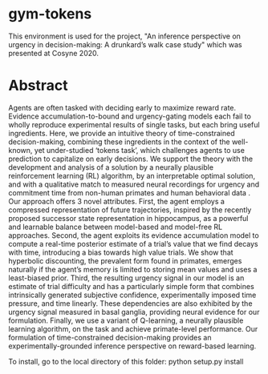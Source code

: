 # gym-tokens

This environment is used for the project, "An inference perspective on urgency in decision-making: A drunkard’s walk case study" which was presented at Cosyne 2020.

# Abstract
Agents are often tasked with deciding early to maximize reward rate. Evidence accumulation-to-bound and urgency-gating models each fail to wholly reproduce experimental results of single tasks, but each bring useful ingredients. Here, we provide an intuitive theory of time-constrained decision-making, combining these ingredients in the context of the well-known, yet under-studied ‘tokens task’, which challenges agents to use prediction to capitalize on early decisions. We support the theory with the development and analysis of a solution by a neurally plausible reinforcement learning (RL) algorithm, by an interpretable optimal solution, and with a qualitative match to measured neural recordings for urgency and commitment time from non-human primates and human behavioral data . Our approach offers 3 novel attributes. First, the agent employs a compressed representation of future trajectories, inspired by the recently proposed successor state representation in hippocampus, as a powerful and learnable balance between model-based and model-free RL approaches. Second, the agent exploits its evidence accumulation model to compute a real-time posterior estimate of a trial’s value that we find decays with time, introducing a bias towards high value trials. We show that hyperbolic discounting, the prevalent form found in primates, emerges naturally if the agent’s memory is limited to storing mean values and uses a least-biased prior. Third, the resulting urgency signal in our model is an estimate of trial difficulty and has a particularly simple form that combines intrinsically generated subjective confidence, experimentally imposed time pressure, and time linearly. These dependencies are also exhibited by the urgency signal measured in basal ganglia, providing neural evidence for our formulation. Finally, we use a variant of Q-learning, a neurally plausible learning algorithm, on the task and achieve primate-level performance. Our formulation of time-constrained decision-making provides an experimentally-grounded inference perspective on reward-based learning.

To install, go to the local directory of this folder: 
python setup.py install
